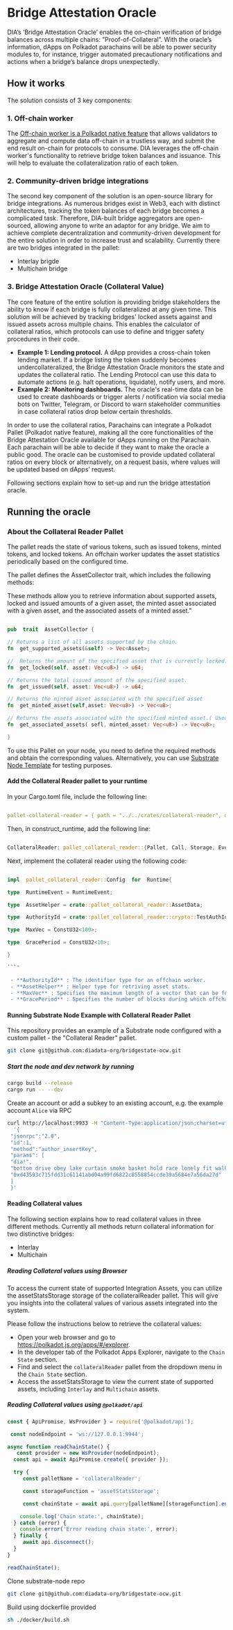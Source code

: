 # Bridge Attestation Oracle

DIA’s ‘Bridge Attestation Oracle’ enables the on-chain verification of bridge balances across multiple chains: ”Proof-of-Collateral”. With the oracle’s information, dApps on Polkadot parachains will be able to power security modules to, for instance, trigger automated precautionary notifications and actions when a bridge’s balance drops unexpectedly.

## How it works

The solution consists of 3 key components:

### 1. Off-chain worker

The [Off-chain worker is a Polkadot native feature](https://forum.polkadot.network/t/offchain-workers-design-assumptions-vulnerabilities/2548) that allows validators to aggregate and compute data off-chain in a trustless way, and submit the end result on-chain for protocols to consume. DIA leverages the off-chain worker's functionality to retrieve bridge token balances and issuance. This will help to evaluate the collateralization ratio of each token.

### 2. Community-driven bridge integrations

The second key component of the solution is an open-source library for bridge integrations. As numerous bridges exist in Web3, each with distinct architectures, tracking the token balances of each bridge becomes a complicated task. Therefore, DIA-built bridge aggregators are open-sourced, allowing anyone to write an adaptor for any bridge. We aim to achieve complete decentralization and community-driven development for the entire solution in order to increase trust and scalability.
Currently there are two bridges integrated in the pallet:
- Interlay brigde
- Multichain bridge

### 3. Bridge Attestation Oracle (Collateral Value)

The core feature of the entire solution is providing bridge stakeholders the ability to know if each bridge is fully collateralized at any given time. This solution will be achieved by tracking bridges' locked assets against and issued assets across multiple chains. This enables the calculator of collateral ratios, which protocols can use to define and trigger safety procedures in their code.

- **Example 1: Lending protocol.** A dApp provides a cross-chain token lending market. If a bridge listing the token suddenly becomes undercollateralized, the Bridge Attestation Oracle monitors the state and updates the collateral ratio. The Lending Protocol can use this data to automate actions (e.g. halt operations, liquidate), notify users, and more.
- **Example 2: Monitoring dashboards.** The oracle's real-time data can be used to create dashboards or trigger alerts / notification via social media bots on Twitter, Telegram, or Discord to warn stakeholder communities in case collateral ratios drop below certain thresholds.

In order to use the collateral ratios, Parachains can integrate a Polkadot Pallet (Polkadot native feature), making all the core functionalities of the Bridge Attestation Oracle available for dApps running on the Parachain. Each parachain will be able to decide if they want to make the oracle a public good. The oracle can be customised to provide updated collateral ratios on every block or alternatively, on a request basis, where values will be updated based on dApps’ request.

Following sections explain how to set-up and run the bridge attestation oracle.

## Running the oracle

### About the Collateral Reader Pallet

The pallet reads the state of various tokens, such as issued tokens, minted tokens, and locked tokens. An offchain worker updates the asset statistics periodically based on the configured time.

The pallet defines the AssetCollector trait, which includes the following methods:

These methods allow you to retrieve information about supported assets, locked and issued amounts of a given asset, the minted asset associated with a given asset, and the associated assets of a minted asset."

```rust

pub  trait  AssetCollector {

// Returns a list of all assets supported by the chain.
fn  get_supported_assets(&self) -> Vec<Asset>;

//  Returns the amount of the specified asset that is currently locked.
fn  get_locked(self, asset: Vec<u8>) -> u64;

// Returns the total issued amount of the specified asset.
fn  get_issued(self, asset: Vec<u8>) -> u64;

// Returns the minted asset associated with the specified asset
fn  get_minted_asset(self,asset: Vec<u8>) -> Vec<u8>;

// Returns the assets associated with the specified minted asset.( Used by Bridge Adaptor(wip))
fn  get_associated_assets( sefl, minted_asset: Vec<u8>) -> Vec<u8>;

}

```

To use this Pallet on your node, you need to define the required methods and obtain the corresponding values. Alternatively, you can use [Substrate Node Template](https://github.com/substrate-developer-hub/substrate-node-template) for testing purposes.

#### Add the Collateral Reader pallet to your runtime

In your Cargo.toml file, include the following line:

```yml

pallet-collateral-reader = { path = "../../crates/collateral-reader", default-features = false }

```

Then, in construct_runtime, add the following line:

```rust

CollateralReader: pallet_collateral_reader::{Pallet, Call, Storage, Event<T>} = 110,

```

Next, implement the collateral reader using the following code:

```rust

impl  pallet_collateral_reader::Config  for  Runtime{

type  RuntimeEvent = RuntimeEvent;

type  AssetHelper = crate::pallet_collateral_reader::AssetData;

type  AuthorityId = crate::pallet_collateral_reader::crypto::TestAuthId;

type  MaxVec = ConstU32<100>;

type  GracePeriod = ConstU32<10>;

}

```"

 - **AuthorityId** : The identifier type for an offchain worker.
 - **AssetHelper** : Helper type for retriving asset stats.
 - **MaxVec** : Specifies the maximum length of a vector that can be for Asset Name
 - **GracePeriod** : Specifies the number of blocks during which offchain worker will update data on chain

```

#### Running Substrate Node Example with Collateral Reader Pallet

This repository provides an example of a Substrate node configured with a custom pallet - the "Collateral Reader" pallet.  

```sh
git clone git@github.com:diadata-org/bridgestate-ocw.git

```

##### Start the node and dev network by running

```sh
cargo build --release
cargo run -- --dev
```

Create an account or add a subkey to an existing account, e.g. the example account `Alice` via RPC

```sh
curl http://localhost:9933 -H "Content-Type:application/json;charset=utf-8" -d \
  '{
 "jsonrpc":"2.0",
 "id":1,
 "method":"author_insertKey",
 "params": [
 "dia!",
 "bottom drive obey lake curtain smoke basket hold race lonely fit walk//Alice",
 "0xd43593c715fdd31c61141abd04a99fd6822c8558854ccde39a5684e7a56da27d"
 ]
 }'

```

#### Reading Collateral values

The following section explains how to read collateral values in three different methods. Currently all methods return collateral information for two distinctive bridges:
- Interlay
- Multichain

##### Reading Collateral values using Browser

To access the current state of supported Integration Assets, you can utilize the assetStatsStorage storage of the collateralReader pallet. This will give you insights into the collateral values of various assets integrated into the system.

Please follow the instructions below to retrieve the collateral values:

- Open your web browser and go to https://polkadot.js.org/apps/#/explorer.
- In the developer tab of the Polkadot Apps Explorer, navigate to the `Chain State` section.
- Find and select the `collateralReader` pallet from the dropdown menu in the `Chain State` section.
- Access the assetStatsStorage to view the current state of supported assets, including `Interlay` and `Multichain` assets.



##### Reading Collateral values using `@polkadot/api`

```ts
const { ApiPromise, WsProvider } = require('@polkadot/api');

 const nodeEndpoint = 'ws://127.0.0.1:9944';

async function readChainState() {
   const provider = new WsProvider(nodeEndpoint);
  const api = await ApiPromise.create({ provider });

  try {
     const palletName = 'collateralReader';

     const storageFunction = 'assetStatsStorage';

     const chainState = await api.query[palletName][storageFunction].entries();

    console.log('Chain state:', chainState);
  } catch (error) {
    console.error('Error reading chain state:', error);
  } finally {
     await api.disconnect();
  }
}

readChainState();
```

Clone substrate-node repo

```sh
git clone git@github.com:diadata-org/bridgestate-ocw.git

```

Build using dockerfile provided

```sh
sh ./docker/build.sh
```
